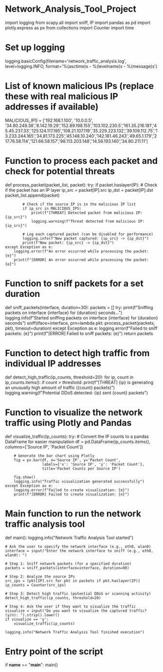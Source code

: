 # Network_Analysis_Tool_Project
import logging
from scapy.all import sniff, IP
import pandas as pd
import plotly.express as px
from collections import Counter
import time

# Set up logging
logging.basicConfig(filename='network_traffic_analysis.log', level=logging.INFO,
                    format='%(asctime)s - %(levelname)s - %(message)s')

# List of known malicious IPs (replace these with real malicious IP addresses if available)
MALICIOUS_IPS = ['192.168.1.100', '10.0.0.5', '34.80.249.38','8.142.19.29','152.89.198.155','103.102.230.5','161.35.216.181','45.45.237.33','125.124.117.195','108.21.107.119','35.229.223.132','39.109.112.75','13.233.244.165','34.81.173.225','45.148.10.240','142.181.46.243','49.65.1.179','217.76.58.114','121.66.58.157','98.113.203.148','14.56.193.140','34.80.211.11']

# Function to process each packet and check for potential threats
def process_packet(packet_list, packet):
    try:
        if packet.haslayer(IP):  # Check if the packet has an IP layer
            ip_src = packet[IP].src
            ip_dst = packet[IP].dst
            packet_list.append(packet)

            # Check if the source IP is in the malicious IP list
            if ip_src in MALICIOUS_IPS:
                print(f"[THREAT] Detected packet from malicious IP: {ip_src}")
                logging.warning(f"Threat detected from malicious IP: {ip_src}")

            # Log each captured packet (can be disabled for performance)
            logging.info(f"New packet captured: {ip_src} -> {ip_dst}")
            print(f"New packet: {ip_src} -> {ip_dst}")
    except Exception as e:
        logging.error(f"An error occurred while processing the packet: {e}")
        print(f"[ERROR] An error occurred while processing the packet: {e}")

# Function to sniff packets for a set duration
def sniff_packets(interface, duration=30):
    packets = []
    try:
        print(f"Sniffing packets on interface {interface} for {duration} seconds...")
        logging.info(f"Started sniffing packets on interface {interface} for {duration} seconds")
        sniff(iface=interface, prn=lambda pkt: process_packet(packets, pkt), timeout=duration)
    except Exception as e:
        logging.error(f"Failed to sniff packets: {e}")
        print(f"[ERROR] Failed to sniff packets: {e}")
    return packets

# Function to detect high traffic from individual IP addresses
def detect_high_traffic(ip_counts, threshold=20):
    for ip, count in ip_counts.items():
        if count > threshold:
            print(f"[THREAT] {ip} is generating an unusually high amount of traffic ({count} packets)")
            logging.warning(f"Potential DDoS detected: {ip} sent {count} packets")

# Function to visualize the network traffic using Plotly and Pandas
def visualize_traffic(ip_counts):
    try:
        # Convert the IP counts to a pandas DataFrame for easier manipulation
        df = pd.DataFrame(ip_counts.items(), columns=['Source IP', 'Packet Count'])

        # Generate the bar chart using Plotly
        fig = px.bar(df, x='Source IP', y='Packet Count',
                     labels={'x': 'Source IP', 'y': 'Packet Count'},
                     title='Packet Counts per Source IP')

        fig.show()
        logging.info("Traffic visualization generated successfully")
    except Exception as e:
        logging.error(f"Failed to create visualization: {e}")
        print(f"[ERROR] Failed to create visualization: {e}")

# Main function to run the network traffic analysis tool
def main():
    logging.info("Network Traffic Analysis Tool started")
    
    # Ask the user to specify the network interface (e.g., eth0, wlan0)
    interface = input("Enter the network interface to sniff (e.g., eth0, wlan0): ")
    
    # Step 1: Sniff network packets (for a specified duration)
    packets = sniff_packets(interface=interface, duration=90)

    # Step 2: Analyze the source IPs
    src_ips = [pkt[IP].src for pkt in packets if pkt.haslayer(IP)]
    ip_counts = Counter(src_ips)

    # Step 3: Detect high traffic (potential DDoS or scanning activity)
    detect_high_traffic(ip_counts, threshold=20)

    # Step 4: Ask the user if they want to visualize the traffic
    visualize = input("Do you want to visualize the captured traffic? (y/n): ").strip().lower()
    if visualize == 'y':
        visualize_traffic(ip_counts)

    logging.info("Network Traffic Analysis Tool finished execution")

# Entry point of the script
if __name__ == "__main__":
    main()

